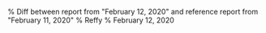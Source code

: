 % Diff between report from "February 12, 2020" and reference report from "February 11, 2020"
% Reffy
% February 12, 2020

